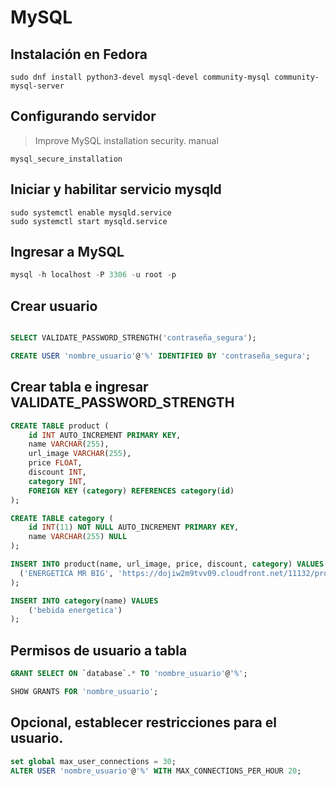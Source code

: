 # MySQL

## Instalación en Fedora

```shell
sudo dnf install python3-devel mysql-devel community-mysql community-mysql-server
```

## Configurando servidor

> Improve MySQL installation security.  manual

```shell
mysql_secure_installation
```


## Iniciar y habilitar servicio mysqld

```shell
sudo systemctl enable mysqld.service
sudo systemctl start mysqld.service
```

## Ingresar a MySQL

```sql
mysql -h localhost -P 3306 -u root -p
```

## Crear usuario

```sql

SELECT VALIDATE_PASSWORD_STRENGTH('contraseña_segura');

CREATE USER 'nombre_usuario'@'%' IDENTIFIED BY 'contraseña_segura';

```

## Crear tabla e ingresar VALIDATE_PASSWORD_STRENGTH

```sql
CREATE TABLE product (
    id INT AUTO_INCREMENT PRIMARY KEY,
    name VARCHAR(255),
    url_image VARCHAR(255),
    price FLOAT,
    discount INT,
    category INT,
    FOREIGN KEY (category) REFERENCES category(id)
);

CREATE TABLE category (
    id INT(11) NOT NULL AUTO_INCREMENT PRIMARY KEY,
    name VARCHAR(255) NULL
);
```


```sql
INSERT INTO product(name, url_image, price, discount, category) VALUES
  ('ENERGETICA MR BIG', 'https://dojiw2m9tvv09.cloudfront.net/11132/product/misterbig3308256.jpg', 1490, 20, 1)
);

INSERT INTO category(name) VALUES
	('bebida energetica')
);
```

## Permisos de usuario a tabla

```sql
GRANT SELECT ON `database`.* TO 'nombre_usuario'@'%';

SHOW GRANTS FOR 'nombre_usuario';
```


## Opcional, establecer restricciones para el usuario.

```sql
set global max_user_connections = 30;
ALTER USER 'nombre_usuario'@'%' WITH MAX_CONNECTIONS_PER_HOUR 20;
```
